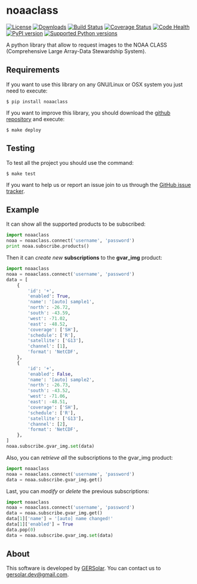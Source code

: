 noaaclass
=========

[![License](https://pypip.in/license/noaaclass/badge.svg)](https://pypi.python.org/pypi/noaaclass/) [![Downloads](https://pypip.in/download/noaaclass/badge.svg)](https://pypi.python.org/pypi/noaaclass/) [![Build Status](https://travis-ci.org/ecolell/noaaclass.svg?branch=master)](https://travis-ci.org/ecolell/noaaclass) [![Coverage Status](https://coveralls.io/repos/ecolell/noaaclass/badge.png)](https://coveralls.io/r/ecolell/noaaclass) [![Code Health](https://landscape.io/github/ecolell/noaaclass/master/landscape.png)](https://landscape.io/github/ecolell/noaaclass/master) [![PyPI version](https://badge.fury.io/py/noaaclass.svg)](http://badge.fury.io/py/noaaclass)
[![Supported Python versions](https://pypip.in/py_versions/noaaclass/badge.svg)](https://pypi.python.org/pypi/noaaclass/)

A python library that allow to request images to the NOAA CLASS (Comprehensive Large Array-Data Stewardship System).


Requirements
------------

If you want to use this library on any GNU/Linux or OSX system you just need to execute:

    $ pip install noaaclass

If you want to improve this library, you should download the [github repository](https://github.com/ecolell/noaaclass) and execute:

    $ make deploy


Testing
-------

To test all the project you should use the command:

    $ make test

If you want to help us or report an issue join to us through the [GitHub issue tracker](https://github.com/ecolell/noaaclass/issues).


Example
--------

It can show all the supported products to be subscribed:

```python
import noaaclass
noaa = noaaclass.connect('username', 'password')
print noaa.subscribe.products()
```

Then it can *create new* **subscriptions** to the **gvar_img** product:

```python
import noaaclass
noaa = noaaclass.connect('username', 'password')
data = [
    {
        'id': '+',
        'enabled': True,
        'name': '[auto] sample1',
        'north': -26.72,
        'south': -43.59,
        'west': -71.02,
        'east': -48.52,
        'coverage': ['SH'],
        'schedule': ['R'],
        'satellite': ['G13'],
        'channel': [1],
        'format': 'NetCDF',
    },
    {
        'id': '+',
        'enabled': False,
        'name': '[auto] sample2',
        'north': -26.73,
        'south': -43.52,
        'west': -71.06,
        'east': -48.51,
        'coverage': ['SH'],
        'schedule': ['R'],
        'satellite': ['G13'],
        'channel': [2],
        'format': 'NetCDF',
    },
]
noaa.subscribe.gvar_img.set(data)
```

Also, you can *retrieve all* the subscriptions to the gvar_img product: 

```python
import noaaclass
noaa = noaaclass.connect('username', 'password')
data = noaa.subscribe.gvar_img.get()
```

Last, you can *modify* or *delete* the previous subscriptions:

```python
import noaaclass
noaa = noaaclass.connect('username', 'password')
data = noaa.subscribe.gvar_img.get()
data[1]['name'] = '[auto] name changed!'
data[1]['enabled'] = True
data.pop(0)
data = noaa.subscribe.gvar_img.set(data)
```

About
-----

This software is developed by [GERSolar](http://www.gersol.unlu.edu.ar/). You can contact us to [gersolar.dev@gmail.com](mailto:gersolar.dev@gmail.com).
